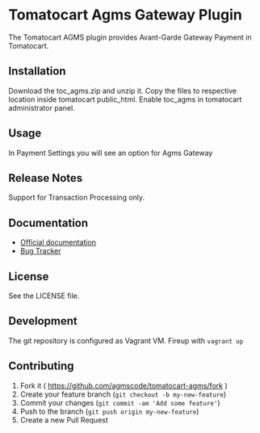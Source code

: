 # Tomatocart Agms Gateway Plugin 

The Tomatocart AGMS plugin provides Avant-Garde Gateway Payment in Tomatocart.

## Installation

Download the toc_agms.zip and unzip it.
Copy the files to respective location inside tomatocart public_html.
Enable toc_agms in tomatocart administrator panel.

## Usage
In Payment Settings you will see an option for Agms Gateway


## Release Notes

Support for Transaction Processing only.


## Documentation

* [Official documentation](https://www.onlinepaymentprocessing.com/docs)
* [Bug Tracker](http://github.com/agmscode/tomatocart-agms/issues)


## License

See the LICENSE file.

## Development

The git repository is configured as Vagrant VM. Fireup with `vagrant up`

## Contributing

1. Fork it ( https://github.com/agmscode/tomatocart-agms/fork )
2. Create your feature branch (`git checkout -b my-new-feature`)
3. Commit your changes (`git commit -am 'Add some feature'`)
4. Push to the branch (`git push origin my-new-feature`)
5. Create a new Pull Request